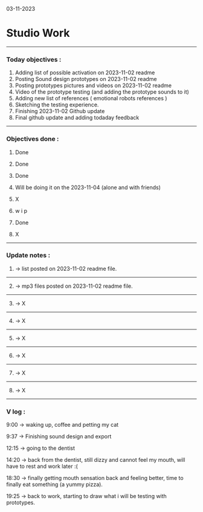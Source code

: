 03-11-2023
# Studio Work 

---

### Today objectives :
1. Adding list of possible activation on 2023-11-02 readme
2. Posting Sound design prototypes on 2023-11-02 readme
3. Posting prototypes pictures and videos on 2023-11-02 readme
4. Video of the prototype testing (and adding the prototype sounds to it)
5. Adding new list of references ( emotional robots references )
6. Sketching the testing experience.
7. Finishing 2023-11-02 Github update
8. Final github update and adding todaday feedback
---

### Objectives done : 

1. Done

2. Done

3. Done

4. Will be doing it on the 2023-11-04 (alone and with friends)

5. X

6. w i p

7. Done

8. X

---

### Update notes : 

1. -> list posted on 2023-11-02 readme file.

---
2. -> mp3 files posted on 2023-11-02 readme file. 

---
3. -> X

---
4. -> X

---
5. -> X

---
6. -> X

--- 
7. -> X

---
8. -> X

---

### V log :

9:00 -> waking up, coffee and petting my cat

9:37 -> Finishing sound design and export

12:15 -> going to the dentist

14:20 -> back from the dentist, still dizzy and cannot feel my mouth, will have to rest and work later :(

18:30 -> finally getting mouth sensation back and feeling better, time to finally eat something (a yummy pizza).

19:25 -> back to work, starting to draw what i will be testing with prototypes.